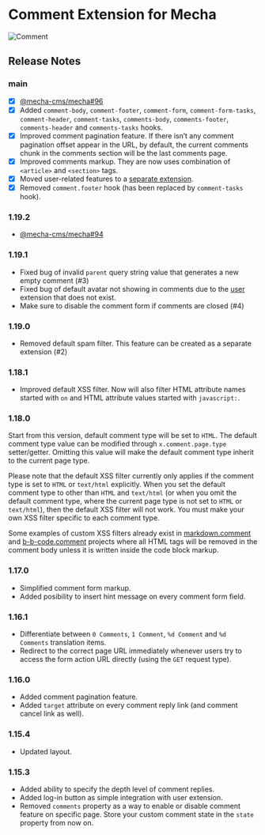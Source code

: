 Comment Extension for Mecha
===========================

![Comment](https://user-images.githubusercontent.com/1669261/110820519-c1ffd500-82c1-11eb-9d81-260e8ddb24ee.png)

Release Notes
-------------

### main

 - [x] [@mecha-cms/mecha#96](https://github.com/mecha-cms/mecha/issues/96)
 - [x] Added `comment-body`, `comment-footer`, `comment-form`, `comment-form-tasks`, `comment-header`, `comment-tasks`, `comments-body`, `comments-footer`, `comments-header` and `comments-tasks` hooks.
 - [x] Improved comment pagination feature. If there isn&rsquo;t any comment pagination offset appear in the URL, by default, the current comments chunk in the comments section will be the last comments page.
 - [x] Improved comments markup. They are now uses combination of `<article>` and `<section>` tags.
 - [x] Moved user-related features to a [separate extension](https://github.com/mecha-cms/user.comment).
 - [x] Removed `comment.footer` hook (has been replaced by `comment-tasks` hook).

### 1.19.2

 - [@mecha-cms/mecha#94](https://github.com/mecha-cms/mecha/issues/94)

### 1.19.1

 - Fixed bug of invalid `parent` query string value that generates a new empty comment (#3)
 - Fixed bug of default avatar not showing in comments due to the [user](https://github.com/mecha-cms/x.user) extension that does not exist.
 - Make sure to disable the comment form if comments are closed (#4)

### 1.19.0

 - Removed default spam filter. This feature can be created as a separate extension (#2)

### 1.18.1

 - Improved default XSS filter. Now will also filter HTML attribute names started with `on` and HTML attribute values started with `javascript:`.

### 1.18.0

Start from this version, default comment type will be set to `HTML`. The default comment type value can be modified through `x.comment.page.type` setter/getter. Omitting this value will make the default comment type inherit to the current page type.

Please note that the default XSS filter currently only applies if the comment type is set to `HTML` or `text/html` explicitly. When you set the default comment type to other than `HTML` and `text/html` (or when you omit the default comment type, where the current page type is not set to `HTML` or `text/html`), then the default XSS filter will not work. You must make your own XSS filter specific to each comment type.

Some examples of custom XSS filters already exist in [markdown.comment](https://github.com/mecha-cms/x.markdown.comment) and [b-b-code.comment](https://github.com/mecha-cms/x.b-b-code.comment) projects where all HTML tags will be removed in the comment body unless it is written inside the code block markup.

### 1.17.0

 - Simplified comment form markup.
 - Added posibility to insert hint message on every comment form field.

### 1.16.1

 - Differentiate between `0 Comments`, `1 Comment`, `%d Comment` and `%d Comments` translation items.
 - Redirect to the correct page URL immediately whenever users try to access the form action URL directly (using the `GET` request type).

### 1.16.0

 - Added comment pagination feature.
 - Added `target` attribute on every comment reply link (and comment cancel link as well).

### 1.15.4

 - Updated layout.

### 1.15.3

 - Added ability to specify the depth level of comment replies.
 - Added log-in button as simple integration with user extension.
 - Removed `comments` property as a way to enable or disable comment feature on specific page. Store your custom comment state in the `state` property from now on.
